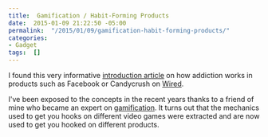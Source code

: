 ```yaml
---
title:  Gamification / Habit-Forming Products
date:  2015-01-09 21:22:50 -05:00
permalink:  "/2015/01/09/gamification-habit-forming-products/"
categories:
- Gadget
tags:  []
---
```

<p>I found this very informative <a href="http://www.wired.com/2014/12/how-to-build-habit-forming-products/">introduction article</a> on how addiction works in products such as Facebook or Candycrush on <a href="http://www.wired.com/">Wired</a>.
</p><p>I've been exposed to the concepts in the recent years thanks to a friend of mine who became an expert on <a href="http://en.wikipedia.org/wiki/Gamification">gamification</a>.  It turns out that the mechanics used to get you hooks on different video games were extracted and are now used to get you hooked on different products.
</p>